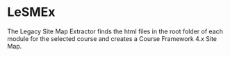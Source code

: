 # LeSMEx
The Legacy Site Map Extractor finds the html files in the root folder of each module for the selected course and creates a Course Framework 4.x Site Map. 
